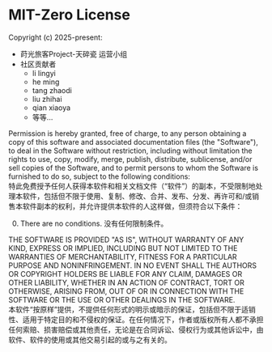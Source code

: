 # MIT-Zero License

Copyright (c) 2025-present:
- 莳光旅客Project-天碎瓷 运营小组
- 社区贡献者
  - li lingyi
  - he ming
  - tang zhaodi
  - liu zhihai
  - qian xiaoya
  - 等等...

Permission is hereby granted, free of charge, to any person obtaining a copy of this software and associated documentation files (the "Software"), to deal in the Software without restriction, including without limitation the rights to use, copy, modify, merge, publish, distribute, sublicense, and/or sell copies of the Software, and to permit persons to whom the Software is furnished to do so, subject to the following conditions: \
特此免费授予任何人获得本软件和相关文档文件（“软件”）的副本，不受限制地处理本软件，包括但不限于使用、复制、修改、合并、发布、分发、再许可和/或销售本软件副本的权利，并允许提供本软件的人这样做，但须符合以下条件：

0. There are no conditions. 没有任何限制条件。

THE SOFTWARE IS PROVIDED "AS IS", WITHOUT WARRANTY OF ANY KIND, EXPRESS OR IMPLIED, INCLUDING BUT NOT LIMITED TO THE WARRANTIES OF MERCHANTABILITY, FITNESS FOR A PARTICULAR PURPOSE AND NONINFRINGEMENT. IN NO EVENT SHALL THE AUTHORS OR COPYRIGHT HOLDERS BE LIABLE FOR ANY CLAIM, DAMAGES OR OTHER LIABILITY, WHETHER IN AN ACTION OF CONTRACT, TORT OR OTHERWISE, ARISING FROM, OUT OF OR IN CONNECTION WITH THE SOFTWARE OR THE USE OR OTHER DEALINGS IN THE SOFTWARE. \
本软件“按原样”提供，不提供任何形式的明示或暗示的保证，包括但不限于适销性、适用于特定目的和不侵权的保证。在任何情况下，作者或版权所有人都不承担任何索赔、损害赔偿或其他责任，无论是在合同诉讼、侵权行为或其他诉讼中，由软件、软件的使用或其他交易引起的或与之有关的。
